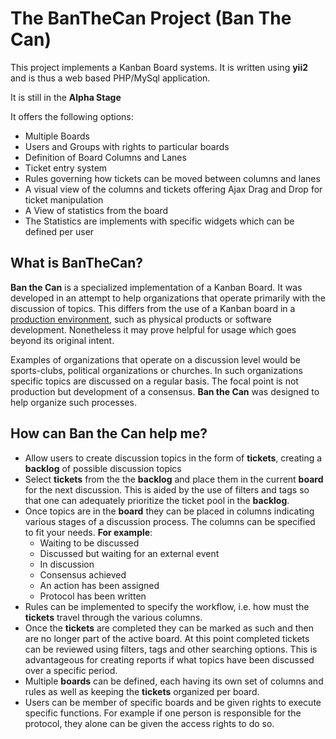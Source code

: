 # The BanTheCan Project (Ban The Can)

This project implements a Kanban Board systems. It is written using **yii2** and is thus a web based PHP/MySql application.

It is still in the **Alpha Stage**

It offers the following options:
* Multiple Boards
* Users and Groups with rights to particular boards
* Definition of Board Columns and Lanes
* Ticket entry system
* Rules governing how tickets can be moved between columns and lanes
* A visual view of the columns and tickets offering Ajax Drag and Drop for ticket manipulation
* A View of statistics from the board
* The Statistics are implements with specific widgets which can be defined per user

## What is BanTheCan?

**Ban the Can** is a specialized implementation of a Kanban Board. It was developed in an attempt to help organizations that operate primarily with the discussion of topics. This differs from the use of a Kanban board in a <a href="http://en.wikipedia.org/wiki/Kanban">production environment</a>, such as physical products or software development. Nonetheless it may prove helpful for usage which goes beyond its original intent.

Examples of organizations that operate on a discussion level would be sports-clubs, political organizations or churches. In such organizations specific topics are discussed on a regular basis. The focal point is not production but development of a consensus. **Ban the Can** was designed to help organize such processes.

## How can Ban the Can help me?
* Allow users to create discussion topics in the form of **tickets**, creating a **backlog** of possible discussion topics
* Select **tickets** from the the **backlog** and place them in the current **board** for the next discussion. This is aided by the use of filters and tags so that one can adequately prioritize the ticket pool in the **backlog**.
* Once topics are in the **board** they can be placed in columns indicating various stages of a discussion process. The columns can be specified to fit your needs.
**For example**:
  * Waiting to be discussed
  * Discussed but waiting for an external event
  * In discussion
  * Consensus achieved
  * An action has been assigned
  * Protocol has been written
* Rules can be implemented to specify the workflow, i.e. how must the **tickets** travel through the various columns.
* Once the **tickets** are completed they can be marked as such and then are no longer part of the active board. At this point completed tickets can be reviewed using filters, tags and other searching options. This is advantageous for creating reports if what topics have been discussed over a specific period.
* Multiple **boards** can be defined, each having its own set of columns and rules as well as keeping the **tickets** organized per board.
* Users can be member of specific boards and be given rights to execute specific functions. For example if one person is responsible for the protocol, they alone can be given the access rights to do so.

